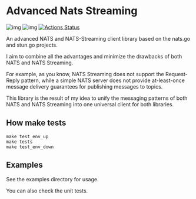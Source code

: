 # Advanced Nats Streaming

![img](https://img.shields.io/badge/License-EPL_2.0-blue.svg) ![img](https://img.shields.io/badge/code--coverage-70%25-green)
[![Actions Status](https://github.com/imperiuse/advanced-nats-client/v2/workflows/Test/badge.svg)](https://github.com/imperiuse/advanced-nats-client/v2/actions)

An advanced NATS and NATS-Streaming client library based on the nats.go and stun.go projects.

I aim to combine all the advantages and minimize the drawbacks of both NATS and NATS Streaming.

For example, as you know, NATS Streaming does not support the Request-Reply pattern, while a simple NATS server does not provide at-least-once message delivery guarantees for publishing messages to topics.

This library is the result of my idea to unify the messaging patterns of both NATS and NATS Streaming into one universal client for both libraries.

## How make tests

    make test_env_up 
    make tests
    make test_env_down

## Examples 

See the examples directory for usage.

You can also check the unit tests.
